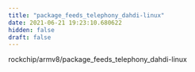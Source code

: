```yaml
---
title: "package_feeds_telephony_dahdi-linux"
date: 2021-06-21 19:23:10.680622
hidden: false
draft: false
---
```


rockchip/armv8/package_feeds_telephony_dahdi-linux

